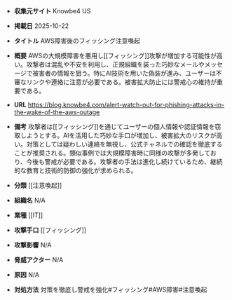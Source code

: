 - **収集元サイト**
Knowbe4 US

- **掲載日**
2025-10-22

- **タイトル**
AWS障害後のフィッシング注意喚起

- **概要**
AWSの大規模障害を悪用し[[フィッシング]]攻撃が増加する可能性が高い。攻撃者は混乱や不安を利用し、正規組織を装った巧妙なメールやメッセージで被害者の情報を狙う。特にAI技術を用いた偽装が進み、ユーザーは不審なリンクや連絡に注意が必要である。被害拡大防止には警戒心の維持が重要である。

- **URL**
https://blog.knowbe4.com/alert-watch-out-for-phishing-attacks-in-the-wake-of-the-aws-outage

- **備考**
攻撃者は[[フィッシング]]を通じてユーザーの個人情報や認証情報を窃取しようとする。AIを活用した巧妙な手口が増加し、被害拡大のリスクが高い。対策としては疑わしい連絡を無視し、公式チャネルでの確認を徹底することが推奨される。類似事例では大規模障害時に同様の攻撃が多発しており、今後も警戒が必要である。攻撃者の手法は進化し続けているため、継続的な教育と技術的防御の強化が求められる。

- **分類**
[[注意喚起]]

- **組織名**
N/A

- **業種**
[[IT]]

- **攻撃手口**
[[フィッシング]]

- **攻撃影響**
N/A

- **脅威アクター**
N/A

- **原因**
N/A

- **対処方法**
対策を徹底し警戒を強化#フィッシング#AWS障害#注意喚起
